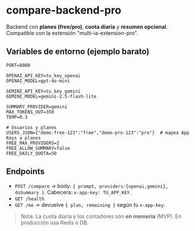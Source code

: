 # compare-backend-pro
Backend con **planes (free/pro)**, **cuota diaria** y **resumen opcional**. Compatible con la extensión "multi-ia-extension-pro".

## Variables de entorno (ejemplo barato)
```
PORT=8080

OPENAI_API_KEY=tu_key_openai
OPENAI_MODEL=gpt-4o-mini

GEMINI_API_KEY=tu_key_gemini
GEMINI_MODEL=gemini-2.5-flash-lite

SUMMARY_PROVIDER=gemini
MAX_TOKENS_OUT=350
TEMP=0.3

# Usuarios y planes
USERS_JSON={"demo-free-123":"free","demo-pro-123":"pro"}  # mapea App Keys a planes
FREE_MAX_PROVIDERS=2
FREE_ALLOW_SUMMARY=false
FREE_DAILY_QUOTA=50
```

## Endpoints
- `POST /compare`  → body: `{ prompt, providers:{openai,gemini}, doSummary }`. Cabecera: `x-app-key: TU_APP_KEY`.
- `GET /health`
- `GET /me`        → devuelve `{ plan, remaining }` según tu `x-app-key`.

> Nota: La cuota diaria y los contadores son **en memoria** (MVP). En producción usa Redis o DB.
